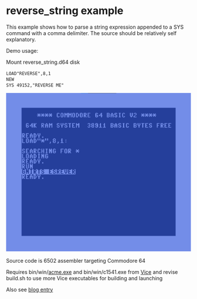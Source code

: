 # reverse_string example

This example shows how to parse a string expression appended to a SYS command with a comma delimiter.  The source should be relatively self explanatory.

Demo usage:

Mount reverse_string.d64 disk

    LOAD"REVERSE",8,1
    NEW
    SYS 49152,"REVERSE ME"

![Part one example C64 screen](https://github.com/davervw/extend-c64-BASIC/raw/master/part-one-reverse-string/reverse.png)

Source code is 6502 assembler targeting Commodore 64

Requires bin/win/[acme.exe](https://sourceforge.net/projects/acme-crossass/) and bin/win/c1541.exe from [Vice](http://vice-emu.sourceforge.net/index.html#download)
and revise build.sh to use more Vice executables for building and launching

Also see [blog entry](https://techwithdave.davevw.com/2022/05/extending-c64-basic-part-one-parse.html)